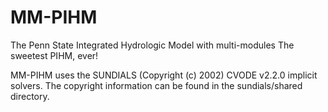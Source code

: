 MM-PIHM
=======

The Penn State Integrated Hydrologic Model with multi-modules
The sweetest PIHM, ever!

MM-PIHM uses the SUNDIALS (Copyright (c) 2002) CVODE v2.2.0 implicit solvers.
The copyright information can be found in the sundials/shared directory.
